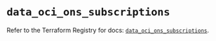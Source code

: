 # `data_oci_ons_subscriptions`

Refer to the Terraform Registry for docs: [`data_oci_ons_subscriptions`](https://registry.terraform.io/providers/oracle/oci/7.19.0/docs/data-sources/ons_subscriptions).
